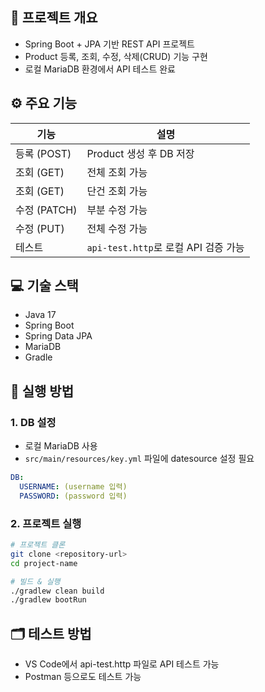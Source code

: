 
## 📝 프로젝트 개요
- Spring Boot + JPA 기반 REST API 프로젝트
- Product 등록, 조회, 수정, 삭제(CRUD) 기능 구현
- 로컬 MariaDB 환경에서 API 테스트 완료

## ⚙️ 주요 기능
| 기능 | 설명 |
|------|------|
| 등록 (POST) | Product 생성 후 DB 저장 |
| 조회 (GET) | 전체 조회 가능 |
| 조회 (GET) | 단건 조회 가능 |
| 수정 (PATCH) | 부분 수정 가능 |
| 수정 (PUT) | 전체 수정 가능 |
| 테스트 | `api-test.http`로 로컬 API 검증 가능 |

## 💻 기술 스택
- Java 17
- Spring Boot
- Spring Data JPA
- MariaDB
- Gradle

## 🔧 실행 방법

### 1. DB 설정
- 로컬 MariaDB 사용
- `src/main/resources/key.yml` 파일에 datesource 설정 필요

```yml
DB:
  USERNAME: (username 입력)
  PASSWORD: (password 입력)
```
### 2. 프로젝트 실행
```bash
# 프로젝트 클론
git clone <repository-url>
cd project-name

# 빌드 & 실행
./gradlew clean build
./gradlew bootRun

```
## 🗂️ 테스트 방법

- VS Code에서 api-test.http 파일로 API 테스트 가능
- Postman 등으로도 테스트 가능
